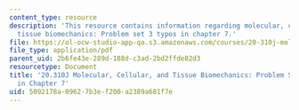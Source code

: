```yaml
---
content_type: resource
description: 'This resource contains information regarding molecular, cellular, and
  tissue biomechanics: Problem set 3 typos in chapter 7.'
file: https://ol-ocw-studio-app-qa.s3.amazonaws.com/courses/20-310j-molecular-cellular-and-tissue-biomechanics-spring-2015/5092178a09627b3ef200a2389a681f7e_MIT20_310JS15_PS3typos.pdf
file_type: application/pdf
parent_uid: 2b6fe43e-289d-188d-c3ad-2bd2ffde82d3
resourcetype: Document
title: '20.310J Molecular, Cellular, and Tissue Biomechanics: Problem Set 3 Typos
  in Chapter 7'
uid: 5092178a-0962-7b3e-f200-a2389a681f7e
---
```

